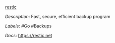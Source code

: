 [restic](https://github.com/restic/restic)

*Description*: Fast, secure, efficient backup program

*Labels*: #Go #Backups

*Docs*: https://restic.net
